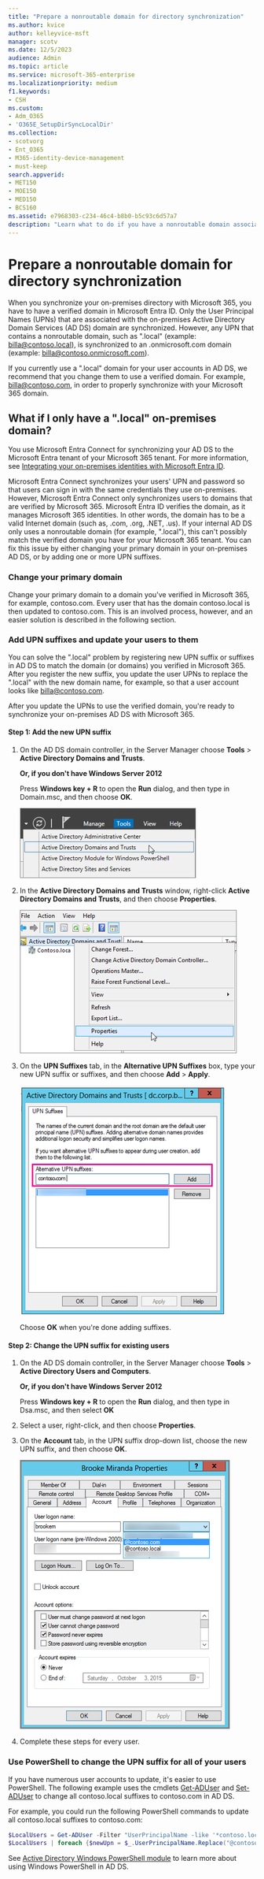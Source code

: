 ```yaml
---
title: "Prepare a nonroutable domain for directory synchronization"
ms.author: kvice
author: kelleyvice-msft
manager: scotv
ms.date: 12/5/2023
audience: Admin
ms.topic: article
ms.service: microsoft-365-enterprise
ms.localizationpriority: medium
f1.keywords:
- CSH
ms.custom: 
- Adm_O365
- 'O365E_SetupDirSyncLocalDir'
ms.collection:
- scotvorg
- Ent_O365
- M365-identity-device-management
- must-keep
search.appverid:
- MET150
- MOE150
- MED150
- BCS160
ms.assetid: e7968303-c234-46c4-b8b0-b5c93c6d57a7
description: "Learn what to do if you have a nonroutable domain associated with your on-premises user accounts before you synchronize them with your Microsoft 365 tenant."
---
```


# Prepare a nonroutable domain for directory synchronization

When you synchronize your on-premises directory with Microsoft 365, you have to have a verified domain in Microsoft Entra ID. Only the User Principal Names (UPNs) that are associated with the on-premises Active Directory Domain Services (AD DS) domain are synchronized. However, any UPN that contains a nonroutable domain, such as ".local" (example: billa@contoso.local), is synchronized to an .onmicrosoft.com domain (example: billa@contoso.onmicrosoft.com).

If you currently use a ".local" domain for your user accounts in AD DS, we recommend that you change them to use a verified domain. For example, billa@contoso.com, in order to properly synchronize with your Microsoft 365 domain.
  
## What if I only have a ".local" on-premises domain?

You use Microsoft Entra Connect for synchronizing your AD DS to the Microsoft Entra tenant of your Microsoft 365 tenant. For more information, see [Integrating your on-premises identities with Microsoft Entra ID](/azure/architecture/reference-architectures/identity/azure-ad).
  
Microsoft Entra Connect synchronizes your users' UPN and password so that users can sign in with the same credentials they use on-premises. However, Microsoft Entra Connect only synchronizes users to domains that are verified by Microsoft 365. Microsoft Entra ID verifies the domain, as it manages Microsoft 365 identities. In other words, the domain has to be a valid Internet domain (such as, .com, .org, .NET, .us). If your internal AD DS only uses a nonroutable domain (for example, ".local"), this can't possibly match the verified domain you have for your Microsoft 365 tenant. You can fix this issue by either changing your primary domain in your on-premises AD DS, or by adding one or more UPN suffixes.
  
### Change your primary domain

Change your primary domain to a domain you've verified in Microsoft 365, for example, contoso.com. Every user that has the domain contoso.local is then updated to contoso.com. This is an involved process, however, and an easier solution is described in the following section.
  
### Add UPN suffixes and update your users to them

You can solve the ".local" problem by registering new UPN suffix or suffixes in AD DS to match the domain (or domains) you verified in Microsoft 365. After you register the new suffix, you update the user UPNs to replace the ".local" with the new domain name, for example, so that a user account looks like billa@contoso.com.
  
After you update the UPNs to use the verified domain, you're ready to synchronize your on-premises AD DS with Microsoft 365.
  
#### Step 1: Add the new UPN suffix
  
1. On the AD DS domain controller, in the Server Manager choose **Tools** \> **Active Directory Domains and Trusts**.

    **Or, if you don't have Windows Server 2012**

    Press **Windows key + R** to open the **Run** dialog, and then type in Domain.msc, and then choose **OK**.

    ![Choose Active Directory Domains and Trusts.](../media/46b6e007-9741-44af-8517-6f682e0ac974.png)
  
2. In the **Active Directory Domains and Trusts** window, right-click **Active Directory Domains and Trusts**, and then choose **Properties**.

    ![Right-click Active Directory Domains and Trusts and choose Properties.](../media/39d20812-ffb5-4ba9-8d7b-477377ac360d.png)
  
3. On the **UPN Suffixes** tab, in the **Alternative UPN Suffixes** box, type your new UPN suffix or suffixes, and then choose **Add** \> **Apply**.

    ![Add an new UPN suffix.](../media/a4aaf919-7adf-469a-b93f-83ef284c0915.PNG)
  
    Choose **OK** when you're done adding suffixes.

#### Step 2: Change the UPN suffix for existing users

1. On the AD DS domain controller, in the Server Manager choose **Tools** \> **Active Directory Users and Computers**.

    **Or, if you don't have Windows Server 2012**

    Press **Windows key + R** to open the **Run** dialog, and then type in Dsa.msc, and then select **OK**

2. Select a user, right-click, and then choose **Properties**.

3. On the **Account** tab, in the UPN suffix drop-down list, choose the new UPN suffix, and then choose **OK**.

    ![Add new UPN suffix for a user.](../media/54876751-49f0-48cc-b864-2623c4835563.png)
  
4. Complete these steps for every user.

### Use PowerShell to change the UPN suffix for all of your users

If you have numerous user accounts to update, it's easier to use PowerShell. The following example uses the cmdlets [Get-ADUser](/previous-versions/windows/it-pro/windows-server-2008-R2-and-2008/ee617241(v=technet.10)) and [Set-ADUser](/previous-versions/windows/it-pro/windows-server-2008-R2-and-2008/ee617215(v=technet.10)) to change all contoso.local suffixes to contoso.com in AD DS.

For example, you could run the following PowerShell commands to update all contoso.local suffixes to contoso.com:

  ```powershell
  $LocalUsers = Get-ADUser -Filter "UserPrincipalName -like '*contoso.local'" -Properties userPrincipalName -ResultSetSize $null
  $LocalUsers | foreach {$newUpn = $_.UserPrincipalName.Replace("@contoso.local","@contoso.com"); $_ | Set-ADUser -UserPrincipalName $newUpn}
  ```

See [Active Directory Windows PowerShell module](/previous-versions/windows/it-pro/windows-server-2008-R2-and-2008/ee617195(v=technet.10)) to learn more about using Windows PowerShell in AD DS.

